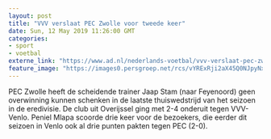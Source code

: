 ```yaml
---
layout: post
title: "VVV verslaat PEC Zwolle voor tweede keer"
date: Sun, 12 May 2019 11:26:00 GMT
categories: 
- sport 
- voetbal 
externe_link: "https://www.ad.nl/nederlands-voetbal/vvv-verslaat-pec-zwolle-voor-tweede-keer~afdc26bff/"
feature_image: "https://images0.persgroep.net/rcs/vYRExRji2aX45Q0NJpyNxQJc4TY/diocontent/148095387/_fitwidth/400/?appId=21791a8992982cd8da851550a453bd7f&quality=0.7"
---
```


PEC Zwolle heeft de scheidende trainer Jaap Stam (naar Feyenoord) geen overwinning kunnen schenken in de laatste thuiswedstrijd van het seizoen in de eredivisie. De club uit Overijssel ging met 2-4 onderuit tegen VVV-Venlo. Peniel Mlapa scoorde drie keer voor de bezoekers, die eerder dit seizoen in Venlo ook al drie punten pakten tegen PEC (2-0).
